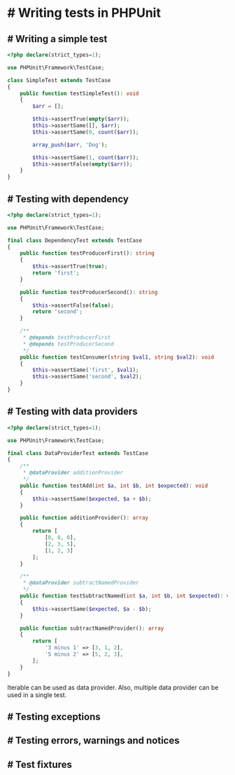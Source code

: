 # # Writing tests in PHPUnit
## # Writing a simple test
```php
<?php declare(strict_types=1);

use PHPUnit\Framework\TestCase;

class SimpleTest extends TestCase
{
    public function testSimpleTest(): void
    {
        $arr = [];

        $this->assertTrue(empty($arr));
        $this->assertSame([], $arr);
        $this->assertSame(0, count($arr));

        array_push($arr, 'Dog');

        $this->assertSame(1, count($arr));
        $this->assertFalse(empty($arr));
    }
}
```

## # Testing with dependency
```php
<?php declare(strict_types=1);

use PHPUnit\Framework\TestCase;

final class DependencyTest extends TestCase
{
    public function testProducerFirst(): string
    {
        $this->assertTrue(true);
        return 'first';
    }

    public function testProducerSecond(): string
    {
        $this->assertFalse(false);
        return 'second';
    }

    /**
     * @depends testProducerFirst
     * @depends testProducerSecond
     */
    public function testConsumer(string $val1, string $val2): void
    {
        $this->assertSame('first', $val1);
        $this->assertSame('second', $val2);
    }
}
```

## # Testing with data providers
```php
<?php declare(strict_types=1);

use PHPUnit\Framework\TestCase;

final class DataProviderTest extends TestCase
{
    /**
     * @dataProvider additionProvider
     */
    public function testAdd(int $a, int $b, int $expected): void
    {
        $this->assertSame($expected, $a + $b);
    }

    public function additionProvider(): array
    {
        return [
            [0, 0, 0],
            [2, 3, 5],
            [1, 2, 3]
        ];
    }

    /**
     * @dataProvider subtractNamedProvider
     */
    public function testSubtractNamed(int $a, int $b, int $expected): void
    {
        $this->assertSame($expected, $a - $b);
    }

    public function subtractNamedProvider(): array
    {
        return [
            '3 minus 1' => [3, 1, 2],
            '5 minus 2' => [5, 2, 3],
        ];
    }
}
```
Iterable can be used as data provider. Also, multiple data provider can be used in a single test.

## # Testing exceptions
## # Testing errors, warnings and notices
## # Test fixtures